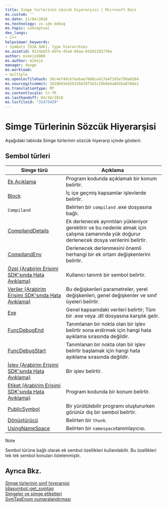 ```yaml
---
title: Simge türlerinin sözcük hiyerarşisi | Microsoft Docs
ms.custom: ''
ms.date: 11/04/2016
ms.technology: vs-ide-debug
ms.topic: conceptual
dev_langs:
- C++
helpviewer_keywords:
- symbols [DIA SDK], type hierarchies
ms.assetid: 912da653-ddfe-45a4-84aa-64281283739a
author: mikejo5000
ms.author: mikejo
manager: douge
ms.workload:
- multiple
ms.openlocfilehash: 58c4ef49cb7eabae7608ce417e4f3d5ef99a8284
ms.sourcegitcommit: 3d10b93eb5b326639f3e5c19b9e6a8d1ba078de1
ms.translationtype: MT
ms.contentlocale: tr-TR
ms.lasthandoff: 04/18/2018
ms.locfileid: "31473429"
---
```

# <a name="lexical-hierarchy-of-symbol-types"></a>Simge Türlerinin Sözcük Hiyerarşisi
Aşağıdaki tabloda Simge türlerinin sözcük hiyerarşi içinde gösterir.  
  
## <a name="symbol-types"></a>Sembol türleri  
  
|Simge türü|Açıklama|  
|-----------------|-----------------|  
|[Ek Açıklama](../../debugger/debug-interface-access/annotation.md)|Program kodunda açıklamalı bir konum belirtir.|  
|[Block](../../debugger/debug-interface-access/block.md)|İç içe geçmiş kapsamlar işlevlerde belirtir.|  
|`Compiland`|Belirten bir `compiland` .exe dosyasına bağlı.|  
|[CompilandDetails](../../debugger/debug-interface-access/compilanddetails.md)|Ek derlenecek ayrıntıları yükleniyor gerektirir ve bu nedenle almak için çalışma zamanında yük doğurur derlenecek dosya verilerini belirtir.|  
|[CompilandEnv](../../debugger/debug-interface-access/compilandenv.md)|Derlenecek derlenmesini önemli herhangi bir ek ortam değişkenlerini belirtir.|  
|[Özel (Arabirim Erişimi SDK'sında Hata Ayıklama)](../../debugger/debug-interface-access/custom-debug-interface-access-sdk.md)|Kullanıcı tanımlı bir sembol belirtir.|  
|[Veriler (Arabirim Erişimi SDK'sında Hata Ayıklama)](../../debugger/debug-interface-access/data-debug-interface-access-sdk.md)|Bu değişkenleri parametreler, yerel değişkenleri, genel değişkenler ve sınıf üyeleri belirtir.|  
|[Exe](../../debugger/debug-interface-access/exe.md)|Genel kapsamdaki verileri belirtir; Tüm bir .exe veya .dll dosyasına karşılık gelir.|  
|[FuncDebugEnd](../../debugger/debug-interface-access/funcdebugend.md)|Tanımlanan bir nokta olan bir işlev belirtir sona erdirmek için hangi hata ayıklama sırasında değildir.|  
|[FuncDebugStart](../../debugger/debug-interface-access/funcdebugstart.md)|Tanımlanan bir nokta olan bir işlev belirtir başlamak için hangi hata ayıklama sırasında değildir.|  
|[İşlev (Arabirim Erişimi SDK'sında Hata Ayıklama)](../../debugger/debug-interface-access/function-debug-interface-access-sdk.md)|Bir işlev belirtir.|  
|[Etiket (Arabirim Erişimi SDK'sında Hata Ayıklama)](../../debugger/debug-interface-access/label-debug-interface-access-sdk.md)|Program kodunda bir konum belirtir.|  
|[PublicSymbol](../../debugger/debug-interface-access/publicsymbol.md)|Bir yürütülebilir programı oluştururken görünür dış bir sembol belirtir.|  
|[Dönüştürücü](../../debugger/debug-interface-access/thunk.md)|Belirten bir `thunk`.|  
|[UsingNameSpace](../../debugger/debug-interface-access/usingnamespace.md)|Belirten bir `namespace`tanımlayıcısı.|  
  
> [!NOTE]
>  Sembol türüne bağlı olarak ek sembol özellikleri kullanılabilir. Bu özellikleri tek tek sembol konuları listelenmiştir.  
  
## <a name="see-also"></a>Ayrıca Bkz.  
 [Simge türlerinin sınıf hiyerarşisi](../../debugger/debug-interface-access/class-hierarchy-of-symbol-types.md)   
 [Idiasymbol::get_symtag](../../debugger/debug-interface-access/idiasymbol-get-symtag.md)   
 [Simgeler ve simge etiketleri](../../debugger/debug-interface-access/symbols-and-symbol-tags.md)   
 [SymTagEnum numaralandırması](../../debugger/debug-interface-access/symtagenum.md)